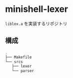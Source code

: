 # minishell-lexer

`liblex.a` を実装するリポジトリ

## 構成

```bash
.
├── Makefile
└── srcs
   ├── lexer
   └── parser
```
